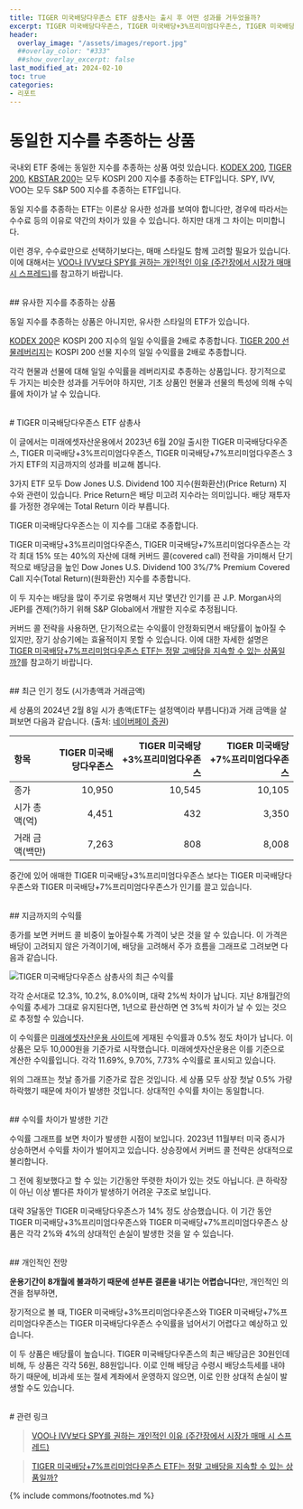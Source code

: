 ```yaml
---
title: TIGER 미국배당다우존스 ETF 삼총사는 출시 후 어떤 성과를 거두었을까?
excerpt: TIGER 미국배당다우존스, TIGER 미국배당+3%프리미엄다우존스, TIGER 미국배당+7%프리미엄다우존스 ETF의 지금까지 성과를 비교 분석합니다."
header:
  overlay_image: "/assets/images/report.jpg"
  ##overlay_color: "#333"
  ##show_overlay_excerpt: false
last_modified_at: 2024-02-10
toc: true
categories:
- 리포트
---
```


# 동일한 지수를 추종하는 상품

국내외 ETF 중에는 동일한 지수를 추종하는 상품 여럿 있습니다. [KODEX 200](https://www.samsungfund.com/etf/product/view.do?id=2ETF01), [TIGER 200](https://www.tigeretf.com/ko/product/search/detail/index.do?ksdFund=KR7102110004), [KBSTAR 200](https://www.kbstaretf.com/prod/finderDetail/4435)는 모두 KOSPI 200 지수를 추종하는 ETF입니다. SPY, IVV, VOO는 모두 S&P 500 지수를 추종하는 ETF입니다.

동일 지수를 추종하는 ETF는 이론상 유사한 성과를 보여야 합니다만, 경우에 따라서는 수수료 등의 이유로 약간의 차이가 있을 수 있습니다. 하지만 대개 그 차이는 미미합니다.

이런 경우, 수수료만으로 선택하기보다는, 매매 스타일도 함께 고려할 필요가 있습니다. 이에 대해서는 [VOO나 IVV보다 SPY를 권하는 개인적인 이유 (주간장에서 시장가 매매 시 스프레드)](https://blog.naver.com/onuri2005/223042814696)를 참고하기 바랍니다.


<br>
## 유사한 지수를 추종하는 상품

동일 지수를 추종하는 상품은 아니지만, 유사한 스타일의 ETF가 있습니다.

[KODEX 200](https://www.samsungfund.com/etf/product/view.do?id=2ETF25)은 KOSPI 200 지수의 일일 수익률을 2배로 추종합니다. [TIGER 200 선물레버리지](https://www.tigeretf.com/ko/product/search/detail/index.do?ksdFund=KR7267770006&fundTypeCode=01000200)는 KOSPI 200 선물 지수의 일일 수익률을 2배로 추종합니다.

각각 현물과 선물에 대해 일일 수익률을 레버리지로 추종하는 상품입니다. 장기적으로 두 가지는 비슷한 성과를 거두어야 하지만, 기초 상품인 현물과 선물의 특성에 의해 수익률에 차이가 날 수 있습니다.


<br>
# TIGER 미국배당다우존스 ETF 삼총사

이 글에서는 미래에셋자산운용에서 2023년 6월 20일 출시한 TIGER 미국배당다우존스, TIGER 미국배당+3%프리미엄다우존스, TIGER 미국배당+7%프리미엄다우존스 3가지 ETF의 지금까지의 성과를 비교해 봅니다.

3가지 ETF 모두 Dow Jones U.S. Dividend 100 지수(원화환산)(Price Return) 지수와 관련이 있습니다. Price Return은 배당 미고려 지수라는 의미입니다. 배당 재투자를 가정한 경우에는 Total Return 이라 부릅니다.

TIGER 미국배당다우존스는 이 지수를 그대로 추종합니다.

TIGER 미국배당+3%프리미엄다우존스, TIGER 미국배당+7%프리미엄다우존스는 각각 최대 15% 또는 40%의 자산에 대해 커버드 콜(covered call) 전략을 가미해서 단기적으로 배당금을 높인 Dow Jones U.S. Dividend 100 3%/7% Premium Covered Call 지수(Total Return)(원화환산) 지수를 추종합니다.

이 두 지수는 배당을 많이 주기로 유명해서 지난 몇년간 인기를 끈 J.P. Morgan사의 JEPI를 견제(?)하기 위해 S&P Global에서 개발한 지수로 추정됩니다.

커버드 콜 전략을 사용하면, 단기적으로는 수익률이 안정화되면서 배당률이 높아질 수 있지만, 장기 상승기에는 효율적이지 못할 수 있습니다. 이에 대한 자세한 설명은 [TIGER 미국배당+7%프리미엄다우존스 ETF는 정말 고배당을 지속할 수 있는 상품일까?](https://kongdori.tistory.com/120)를 참고하기 바랍니다.


<br>
## 최근 인기 정도 (시가총액과 거래금액)

세 상품의 2024년 2월 8일 시가 총액(ETF는 설정액이라 부릅니다)과 거래 금액을 살펴보면 다음과 같습니다. (출처: [네이버페이 증권](https://finance.naver.com/sise/etf.naver))

| 항목 | TIGER 미국배당다우존스 | TIGER 미국배당+3%프리미엄다우존스 | TIGER 미국배당+7%프리미엄다우존스 |
| :-- | --: | --: | --: |
| 종가 | 10,950 | 10,545 | 10,105 |
| 시가 총액(억) | 4,451 | 432 | 3,350 |
| 거래 금액(백만) | 7,263 | 808 | 8,008 |

중간에 있어 애매한 TIGER 미국배당+3%프리미엄다우존스 보다는 TIGER 미국배당다우존스와 TIGER 미국배당+7%프리미엄다우존스가 인기를 끌고 있습니다.


<br>
## 지금까지의 수익률

종가를 보면 커버드 콜 비중이 높아질수록 가격이 낮은 것을 알 수 있습니다. 이 가격은 배당이 고려되지 않은 가격이기에, 배당을 고려해서 주가 흐름을 그래프로 그려보면 다음과 같습니다.


![TIGER 미국배당다우존스 삼총사의 최근 수익률](https://wikidocs.net/images/page/230286/tigerusdiv01.png)


각각 순서대로 12.3%, 10.2%, 8.0%이며, 대략 2%씩 차이가 납니다. 지난 8개월간의 수익률 추세가 그대로 유지된다면, 1년으로 환산하면 연 3%씩 차이가 날 수 있는 것으로 추정할 수 있습니다.

이 수익률은 [미래에셋자산운용 사이트](https://www.tigeretf.com/)에 게재된 수익률과 0.5% 정도 차이가 납니다. 이 상품은 모두 10,000원을 기준가로 시작했습니다. 미래에셋자산운용은 이를 기준으로 계산한 수익률입니다. 각각 11.69%, 9.70%, 7.73% 수익률로 표시되고 있습니다.

위의 그래프는 첫날 종가를 기준가로 잡은 것입니다. 세 상품 모두 상장 첫날 0.5% 가량 하락했기 때문에 차이가 발생한 것입니다. 상대적인 수익률 차이는 동일합니다.


<br>
## 수익률 차이가 발생한 기간

수익률 그래프를 보면 차이가 발생한 시점이 보입니다. 2023년 11월부터 미국 증시가 상승하면서 수익률 차이가 벌어지고 있습니다. 상승장에서 커버드 콜 전략은 상대적으로 불리합니다.

그 전에 횡보했다고 할 수 있는 기간동안 뚜렷한 차이가 있는 것도 아닙니다. 큰 하락장이 아닌 이상 별다른 차이가 발생하기 어려운 구조로 보입니다.

대략 3달동안 TIGER 미국배당다우존스가 14% 정도 상승했습니다. 이 기간 동안 TIGER 미국배당+3%프리미엄다우존스와 TIGER 미국배당+7%프리미엄다우존스 상품은 각각 2%와 4%의 상대적인 손실이 발생한 것을 알 수 있습니다.


<br>
## 개인적인 전망

**운용기간이 8개월에 불과하기 때문에 섣부른 결론을 내기는 어렵습니다**만, 개인적인 의견을 첨부하면,

장기적으로 볼 때, TIGER 미국배당+3%프리미엄다우존스와 TIGER 미국배당+7%프리미엄다우존스는 TIGER 미국배당다우존스 수익률을 넘어서기 어렵다고 예상하고 있습니다.

이 두 상품은 배당률이 높습니다. TIGER 미국배당다우존스의 최근 배당금은 30원인데 비해, 두 상품은 각각 56원, 88원입니다. 이로 인해 배당금 수령시 배당소득세를 내야 하기 때문에, 비과세 또는 절세 계좌에서 운영하지 않으면, 이로 인한 상대적 손실이 발생할 수도 있습니다.


<br>
# 관련 링크

> [VOO나 IVV보다 SPY를 권하는 개인적인 이유 (주간장에서 시장가 매매 시 스프레드)](https://blog.naver.com/onuri2005/223042814696)

> [TIGER 미국배당+7%프리미엄다우존스 ETF는 정말 고배당을 지속할 수 있는 상품일까?](https://kongdori.tistory.com/120)


{% include commons/footnotes.md %}
